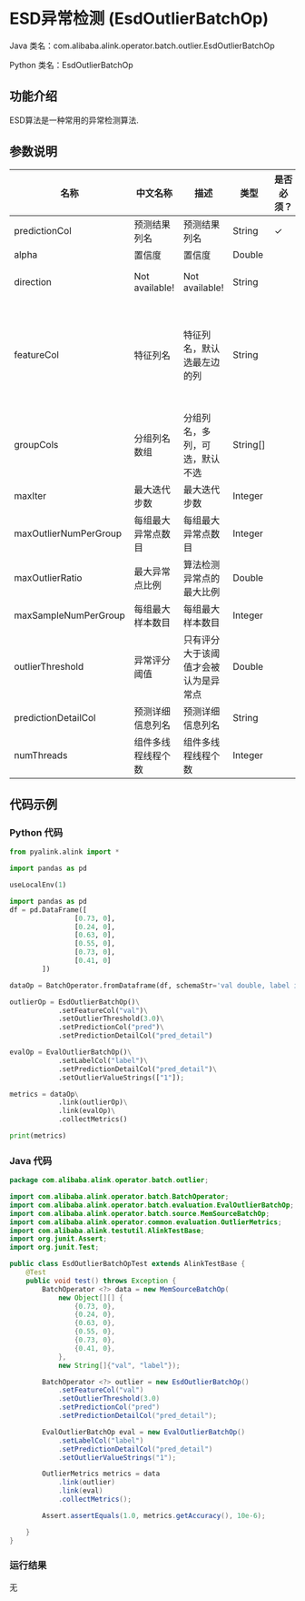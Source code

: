 # ESD异常检测 (EsdOutlierBatchOp)
Java 类名：com.alibaba.alink.operator.batch.outlier.EsdOutlierBatchOp

Python 类名：EsdOutlierBatchOp


## 功能介绍
ESD算法是一种常用的异常检测算法.


## 参数说明

| 名称 | 中文名称 | 描述 | 类型 | 是否必须？ | 取值范围 | 默认值 |
| --- | --- | --- | --- | --- | --- | --- |
| predictionCol | 预测结果列名 | 预测结果列名 | String | ✓ |  |  |
| alpha | 置信度 | 置信度 | Double |  |  | 0.05 |
| direction | Not available! | Not available! | String |  | "POSITIVE", "NEGATIVE", "BOTH" | "BOTH" |
| featureCol | 特征列名 | 特征列名，默认选最左边的列 | String |  | 所选列类型为 [BIGDECIMAL, BIGINTEGER, BYTE, DOUBLE, FLOAT, INTEGER, LONG, SHORT] | null |
| groupCols | 分组列名数组 | 分组列名，多列，可选，默认不选 | String[] |  |  | null |
| maxIter | 最大迭代步数 | 最大迭代步数 | Integer |  |  |  |
| maxOutlierNumPerGroup | 每组最大异常点数目 | 每组最大异常点数目 | Integer |  |  |  |
| maxOutlierRatio | 最大异常点比例 | 算法检测异常点的最大比例 | Double |  |  |  |
| maxSampleNumPerGroup | 每组最大样本数目 | 每组最大样本数目 | Integer |  |  |  |
| outlierThreshold | 异常评分阈值 | 只有评分大于该阈值才会被认为是异常点 | Double |  |  |  |
| predictionDetailCol | 预测详细信息列名 | 预测详细信息列名 | String |  |  |  |
| numThreads | 组件多线程线程个数 | 组件多线程线程个数 | Integer |  |  | 1 |


## 代码示例
### Python 代码
```python
from pyalink.alink import *

import pandas as pd

useLocalEnv(1)

import pandas as pd
df = pd.DataFrame([
                [0.73, 0],
                [0.24, 0],
                [0.63, 0],
                [0.55, 0],
                [0.73, 0],
                [0.41, 0]
        ])

dataOp = BatchOperator.fromDataframe(df, schemaStr='val double, label int')

outlierOp = EsdOutlierBatchOp()\
			.setFeatureCol("val")\
			.setOutlierThreshold(3.0)\
			.setPredictionCol("pred")\
			.setPredictionDetailCol("pred_detail")

evalOp = EvalOutlierBatchOp()\
			.setLabelCol("label")\
			.setPredictionDetailCol("pred_detail")\
			.setOutlierValueStrings(["1"]);

metrics = dataOp\
			.link(outlierOp)\
			.link(evalOp)\
			.collectMetrics()

print(metrics)
```

### Java 代码

```java
package com.alibaba.alink.operator.batch.outlier;

import com.alibaba.alink.operator.batch.BatchOperator;
import com.alibaba.alink.operator.batch.evaluation.EvalOutlierBatchOp;
import com.alibaba.alink.operator.batch.source.MemSourceBatchOp;
import com.alibaba.alink.operator.common.evaluation.OutlierMetrics;
import com.alibaba.alink.testutil.AlinkTestBase;
import org.junit.Assert;
import org.junit.Test;

public class EsdOutlierBatchOpTest extends AlinkTestBase {
	@Test
	public void test() throws Exception {
		BatchOperator <?> data = new MemSourceBatchOp(
			new Object[][] {
				{0.73, 0},
				{0.24, 0},
				{0.63, 0},
				{0.55, 0},
				{0.73, 0},
				{0.41, 0},
			},
			new String[]{"val", "label"});

		BatchOperator <?> outlier = new EsdOutlierBatchOp()
			.setFeatureCol("val")
			.setOutlierThreshold(3.0)
			.setPredictionCol("pred")
			.setPredictionDetailCol("pred_detail");

		EvalOutlierBatchOp eval = new EvalOutlierBatchOp()
			.setLabelCol("label")
			.setPredictionDetailCol("pred_detail")
			.setOutlierValueStrings("1");

		OutlierMetrics metrics = data
			.link(outlier)
			.link(eval)
			.collectMetrics();

		Assert.assertEquals(1.0, metrics.getAccuracy(), 10e-6);

	}
}
```

### 运行结果

无


